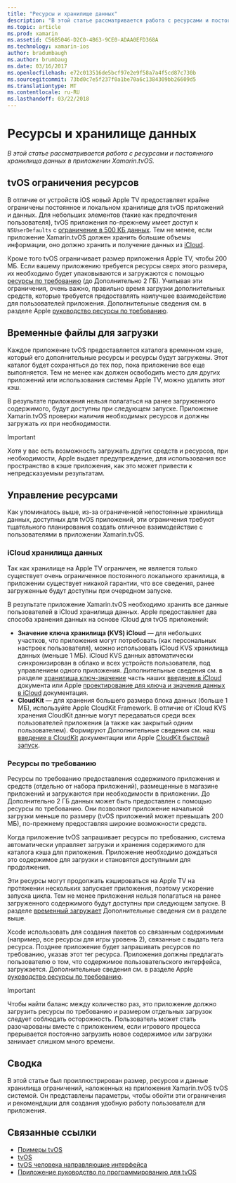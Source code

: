 ```yaml
---
title: "Ресурсы и хранилище данных"
description: "В этой статье рассматривается работа с ресурсами и постоянного хранилища данных в приложении Xamarin.tvOS."
ms.topic: article
ms.prod: xamarin
ms.assetid: C56B5046-D2C0-4B63-9CE0-ADAA0EFD368A
ms.technology: xamarin-ios
author: bradumbaugh
ms.author: brumbaug
ms.date: 03/16/2017
ms.openlocfilehash: e72c013516de5bcf97e2e9f58a7a4f5cd87c730b
ms.sourcegitcommit: 73bd0c7e5f237f0a1be70a6c1384309bb26609d5
ms.translationtype: MT
ms.contentlocale: ru-RU
ms.lasthandoff: 03/22/2018
---
```

# <a name="resources-and-data-storage"></a>Ресурсы и хранилище данных

_В этой статье рассматривается работа с ресурсами и постоянного хранилища данных в приложении Xamarin.tvOS._

<a name="tvOS-Resource-Limitations" />

## <a name="tvos-resource-limitations"></a>tvOS ограничения ресурсов

В отличие от устройств iOS новый Apple TV предоставляет крайне ограничены постоянное и локальном хранилище для tvOS приложений и данных. Для небольших элементов (такие как предпочтения пользователя), tvOS приложения по-прежнему имеет доступ к `NSUserDefaults` с [ограничение в 500 КБ данных](https://forums.developer.apple.com/message/50696#50696). Тем не менее, если приложение Xamarin.tvOS должен хранить большие объемы информации, оно должно хранить и получение данных из [iCloud](#iCloud-Data-Storage).

Кроме того tvOS ограничивает размер приложения Apple TV, чтобы 200 МБ. Если вашему приложению требуется ресурсы сверх этого размера, их необходимо будет упаковываются и загружаются с помощью [ресурсы по требованию](#On-Demand-Resources) (до Дополнительно 2 ГБ). Учитывая эти ограничения, очень важно, правильно время загрузки дополнительных средств, которые требуется предоставлять наилучшее взаимодействие для пользователей приложения. Дополнительные сведения см. в разделе Apple [руководство ресурсы по требованию](https://developer.apple.com/library/prerelease/tvos/documentation/FileManagement/Conceptual/On_Demand_Resources_Guide/index.html#//apple_ref/doc/uid/TP40015083).

<a name="Non-Persistent-Downloads" />

## <a name="non-persistent-downloads"></a>Временные файлы для загрузки

Каждое приложение tvOS предоставляется каталога временном кэше, который его дополнительные ресурсы и ресурсы будут загружены. Этот каталог будет сохраняться до тех пор, пока приложение все еще выполняется. Тем не менее как должен освободить место для других приложений или использования системы Apple TV, можно удалить этот кэш.

В результате приложения нельзя полагаться на ранее загруженного содержимого, будут доступны при следующем запуске. Приложение Xamarin.tvOS проверки наличия необходимых ресурсов и должны загружать их при необходимости.

> [!IMPORTANT]
> Хотя у вас есть возможность загружать других средств и ресурсов, при необходимости, Apple выдает предупреждение, для использования все пространство в кэше приложения, как это может привести к непредсказуемым результатам.




<a name="Managing-Resources" />

## <a name="managing-resources"></a>Управление ресурсами

Как упоминалось выше, из-за ограниченной непостоянные хранилища данных, доступных для tvOS приложений, эти ограничения требуют тщательного планирования создать отличное взаимодействие с пользователями в приложении Xamarin.tvOS.

<a name="iCloud-Data-Storage" />

### <a name="icloud-data-storage"></a>iCloud хранилища данных

Так как хранилище на Apple TV ограничен, не является только существует очень ограниченное постоянного локального хранилища, в приложении существует никакой гарантии, что все сведения, ранее загруженные будут доступны при очередном запуске.

В результате приложение Xamarin.tvOS необходимо хранить все данные пользователей в iCloud хранилища данных. Apple предоставляет два способа хранения данных на основе iCloud для tvOS приложений:

- **Значение ключа хранилища (KVS) iCloud** — для небольших участков, что приложения могут потребовать (как персональных настроек пользователя), можно использовать iCloud KVS хранилища данных (меньше 1 МБ). iCloud KVS данных автоматически синхронизирован в облако и всех устройств пользователя, под управлением одного приложения. Дополнительные сведения см. в разделе [хранилища ключ-значение](~/ios/data-cloud/introduction-to-icloud.md) часть наших [введение в iCloud](~/ios/data-cloud/introduction-to-icloud.md) документа или Apple [проектирование для ключа и значения данных в iCloud](https://developer.apple.com/library/prerelease/tvos/documentation/General/Conceptual/iCloudDesignGuide/Chapters/DesigningForKey-ValueDataIniCloud.html#//apple_ref/doc/uid/TP40012094-CH7) документация.
- **CloudKit** — для хранения большего размера блока данных (больше 1 МБ), используйте Apple CloudKit Framework. В отличие от iCloud KVS хранения CloudKit данные могут передаваться среди всех пользователей приложения (а также как закрытый одним пользователем). Формируют Дополнительные сведения см. наш [введение в CloudKit](~/ios/data-cloud/intro-to-cloudkit.md) документации или Apple [CloudKit быстрый запуск](https://developer.apple.com/library/prerelease/tvos/documentation/DataManagement/Conceptual/CloudKitQuickStart/Introduction/Introduction.html#//apple_ref/doc/uid/TP40014987).

<a name="On-Demand-Resources" />

### <a name="on-demand-resources"></a>Ресурсы по требованию

Ресурсы по требованию предоставления содержимого приложения и средств (отдельно от набора приложений), размещенные в магазине приложений и загружаются при необходимости в приложении. До Дополнительно 2 ГБ данных может быть предоставлен с помощью ресурсы по требованию. Они позволяют приложение начальной загрузки меньше по размеру (tvOS приложений может превышать 200 МБ), по-прежнему предоставляя широкие возможности средств.

Когда приложение tvOS запрашивает ресурсы по требованию, система автоматически управляет загрузки и хранения содержимого для каталога кэша для приложения. Приложение необходимо дождаться это содержимое для загрузки и становятся доступными для продолжения.

Эти ресурсы могут продолжать кэшироваться на Apple TV на протяжении нескольких запускает приложения, поэтому ускорение запуска цикла. Тем не менее приложения нельзя полагаться на ранее загруженного содержимого будут доступны при следующем запуске. В разделе [временный загружает](#Non-Persistent-Downloads) Дополнительные сведения см в разделе выше.

Xcode использовать для создания пакетов со связанным содержимым (например, все ресурсы для игры уровень 2), связанные с выдать тега ресурса. Позднее приложение будет запрашивать ресурсов по требованию, указав этот тег ресурса. Приложения должны предлагать пользователю о том, что содержимое пользовательского интерфейса, загружается. Дополнительные сведения см. в разделе Apple [руководство ресурсы по требованию](https://developer.apple.com/library/prerelease/tvos/documentation/FileManagement/Conceptual/On_Demand_Resources_Guide/index.html#//apple_ref/doc/uid/TP40015083).

> [!IMPORTANT]
> Чтобы найти баланс между количество раз, это приложение должно загрузить ресурсы по требованию и размером отдельных загрузок следует соблюдать осторожность. Пользователь может стать разочарованы вместе с приложением, если игрового процесса прерывается постоянно загрузить новое содержимое или загрузки занимает слишком много времени.




<a name="Summary" />

## <a name="summary"></a>Сводка

В этой статье был проиллюстрирован размер, ресурсов и данные хранилища ограничений, наложенных на приложения Xamarin.tvOS tvOS системой. Он представлены параметры, чтобы обойти эти ограничения и рекомендации для создания удобную работу пользователя для приложения.



## <a name="related-links"></a>Связанные ссылки

- [Примеры tvOS](https://developer.xamarin.com/samples/tvos/all/)
- [tvOS](https://developer.apple.com/tvos/)
- [tvOS человека направляющие интерфейса](https://developer.apple.com/tvos/human-interface-guidelines/)
- [Приложение руководство по программированию для tvOS](https://developer.apple.com/library/prerelease/tvos/documentation/General/Conceptual/AppleTV_PG/)
